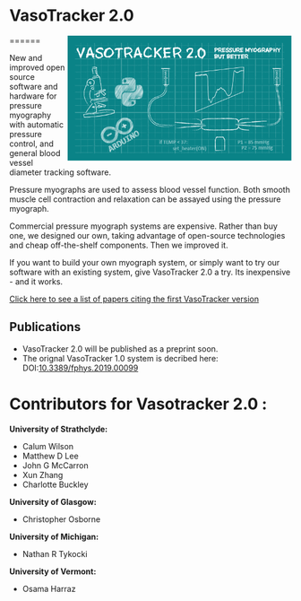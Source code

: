 # VasoTracker 2.0
======
<img src="https://github.com/VasoTracker/VasoTracker-2/blob/main/vasotracker2.0/images/Small_Splash.gif" width="400" align="right">

New and improved open source software and hardware for pressure myography with automatic pressure control, and general blood vessel diameter tracking software.

Pressure myographs are used to assess blood vessel function. Both smooth muscle cell contraction and relaxation can be assayed using the pressure myograph.

Commercial pressure myograph systems are expensive. Rather than buy one, we designed our own, taking advantage of open-source technologies and cheap off-the-shelf components. Then we improved it.

If you want to build your own myograph system, or simply want to try our software with an existing system, give VasoTracker 2.0 a try. Its inexpensive - and it works.

[Click here to see a list of papers citing the first VasoTracker version](https://scholar.google.com/scholar?cites=12876987194916375307&as_sdt=2005&sciodt=0,5&hl=en)

## Publications

* VasoTracker 2.0 will be published as a preprint soon.
* The orignal VasoTracker 1.0 system is decribed here: DOI:[10.3389/fphys.2019.00099](https://www.frontiersin.org/articles/10.3389/fphys.2019.00099/full)

# Contributors for Vasotracker 2.0 :
**University of Strathclyde:**
* Calum Wilson
* Matthew D Lee
* John G McCarron
* Xun Zhang
* Charlotte Buckley

**University of Glasgow:**
* Christopher Osborne

**University of Michigan:**
* Nathan R Tykocki

**University of Vermont:**
* Osama Harraz